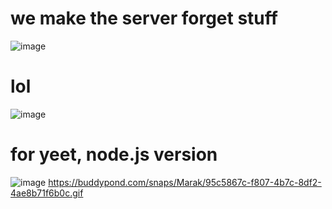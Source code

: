 # we make the server forget stuff
![image](https://user-images.githubusercontent.com/67127399/159920463-d54a4aed-b1e9-4768-8893-1286e6f800ba.png)

# lol
![image](https://user-images.githubusercontent.com/67127399/160401899-9c9e222f-02e0-4f47-9802-cb5248f9df4a.png)

# for yeet, node.js version
![image](https://user-images.githubusercontent.com/67127399/160403606-abe9df01-e97a-4b7b-bd97-debde56355b9.png)
https://buddypond.com/snaps/Marak/95c5867c-f807-4b7c-8df2-4ae8b71f6b0c.gif
